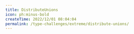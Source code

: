 ```yaml
---
title: DistributeUnions
icon: ph:minus-bold
createTime: 2022/12/01 08:04:04
permalink: /type-challenges/extreme/distribute-unions/
---
```

